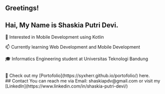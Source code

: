 ## Greetings!
<h2>Hai, My Name is Shaskia Putri Devi.</h2>

🌱 Interested in Mobile Development using Kotlin

📫 Currently learning Web Development and Mobile Development

🎓 Informatics Engineering student at Universitas Teknologi Bandung

<br>
🔗 Check out my [Portofolio](https://syxherr.github.io/portofolio/) here.
<br>
## Contact
You can reach me via Email: shaskiapdv@gmail.com or visit my [LinkedIn](https://www.linkedin.com/in/shaskia-putri-devi/)
